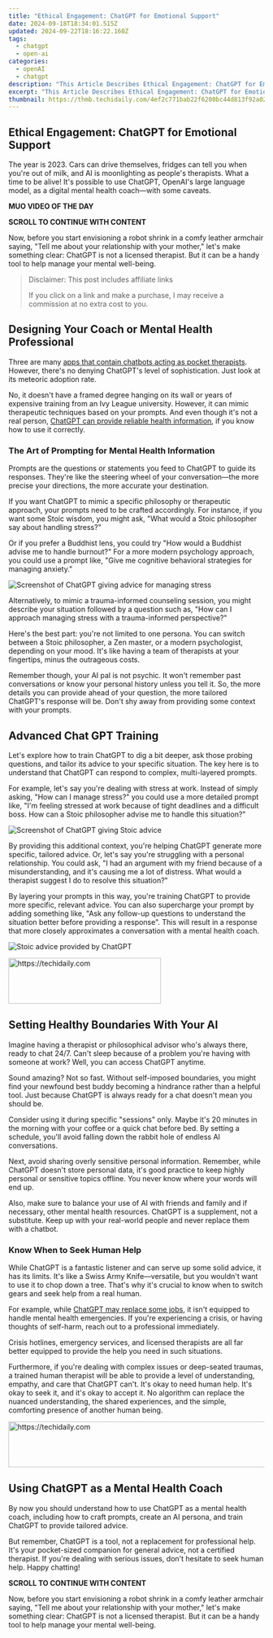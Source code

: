 ```yaml
---
title: "Ethical Engagement: ChatGPT for Emotional Support"
date: 2024-09-18T18:34:01.515Z
updated: 2024-09-22T18:16:22.160Z
tags:
  - chatgpt
  - open-ai
categories:
  - openAI
  - chatgpt
description: "This Article Describes Ethical Engagement: ChatGPT for Emotional Support"
excerpt: "This Article Describes Ethical Engagement: ChatGPT for Emotional Support"
thumbnail: https://thmb.techidaily.com/4ef2c771bab22f6200bc44d813f92a02921f5f21bf6a98c572d8bb4387a16041.png
---
```


## Ethical Engagement: ChatGPT for Emotional Support

 The year is 2023\. Cars can drive themselves, fridges can tell you when you're out of milk, and AI is moonlighting as people's therapists. What a time to be alive! It's possible to use ChatGPT, OpenAI's large language model, as a digital mental health coach—with some caveats.

**MUO VIDEO OF THE DAY**

**SCROLL TO CONTINUE WITH CONTENT**

 Now, before you start envisioning a robot shrink in a comfy leather armchair saying, "Tell me about your relationship with your mother," let's make something clear: ChatGPT is not a licensed therapist. But it can be a handy tool to help manage your mental well-being.

>  Disclaimer: This post includes affiliate links
>
>  If you click on a link and make a purchase, I may receive a commission at no extra cost to you.
>

## Designing Your Coach or Mental Health Professional

 Three are many [apps that contain chatbots acting as pocket therapists](https://www.makeuseof.com/ai-chatbot-therapist-mobile-apps-pocket/). However, there's no denying ChatGPT's level of sophistication. Just look at its meteoric adoption rate.

 No, it doesn't have a framed degree hanging on its wall or years of expensive training from an Ivy League university. However, it can mimic therapeutic techniques based on your prompts. And even though it's not a real person, [ChatGPT can provide reliable health information](https://www.makeuseof.com/can-chatgpt-provide-reliable-health-information/), if you know how to use it correctly.

### The Art of Prompting for Mental Health Information

 Prompts are the questions or statements you feed to ChatGPT to guide its responses. They're like the steering wheel of your conversation—the more precise your directions, the more accurate your destination.

 If you want ChatGPT to mimic a specific philosophy or therapeutic approach, your prompts need to be crafted accordingly. For instance, if you want some Stoic wisdom, you might ask, "What would a Stoic philosopher say about handling stress?"

 Or if you prefer a Buddhist lens, you could try "How would a Buddhist advise me to handle burnout?" For a more modern psychology approach, you could use a prompt like, "Give me cognitive behavioral strategies for managing anxiety."

![Screenshot of ChatGPT giving advice for managing stress](https://static1.makeuseofimages.com/wordpress/wp-content/uploads/2023/05/screenshot-2023-05-13-at-11-08-12-am.jpg)

 Alternatively, to mimic a trauma-informed counseling session, you might describe your situation followed by a question such as, "How can I approach managing stress with a trauma-informed perspective?"

 Here's the best part: you're not limited to one persona. You can switch between a Stoic philosopher, a Zen master, or a modern psychologist, depending on your mood. It's like having a team of therapists at your fingertips, minus the outrageous costs.

 Remember though, your AI pal is not psychic. It won't remember past conversations or know your personal history unless you tell it. So, the more details you can provide ahead of your question, the more tailored ChatGPT's response will be. Don't shy away from providing some context with your prompts.

## Advanced Chat GPT Training

 Let's explore how to train ChatGPT to dig a bit deeper, ask those probing questions, and tailor its advice to your specific situation. The key here is to understand that ChatGPT can respond to complex, multi-layered prompts.

 For example, let's say you're dealing with stress at work. Instead of simply asking, "How can I manage stress?" you could use a more detailed prompt like, "I'm feeling stressed at work because of tight deadlines and a difficult boss. How can a Stoic philosopher advise me to handle this situation?"

![Screenshot of ChatGPT giving Stoic advice](https://static1.makeuseofimages.com/wordpress/wp-content/uploads/2023/05/screenshot-2023-05-13-at-11-06-50-am.jpg)

 By providing this additional context, you're helping ChatGPT generate more specific, tailored advice. Or, let's say you're struggling with a personal relationship. You could ask, "I had an argument with my friend because of a misunderstanding, and it's causing me a lot of distress. What would a therapist suggest I do to resolve this situation?"

 By layering your prompts in this way, you're training ChatGPT to provide more specific, relevant advice. You can also supercharge your prompt by adding something like, "Ask any follow-up questions to understand the situation better before providing a response". This will result in a response that more closely approximates a conversation with a mental health coach.

![Stoic advice provided by ChatGPT](https://static1.makeuseofimages.com/wordpress/wp-content/uploads/2023/05/screenshot-2023-05-13-at-11-04-47-am.jpg)

<!-- affiliate ads begin -->
<a href="https://aligracehair.sjv.io/c/5597632/2135414/19272" target="_top" id="2135414">
  <img src="//a.impactradius-go.com/display-ad/19272-2135414" border="0" alt="https://techidaily.com" width="300" height="90"/>
</a>
<img height="0" width="0" src="https://aligracehair.sjv.io/i/5597632/2135414/19272" style="position:absolute;visibility:hidden;" border="0" />
<!-- affiliate ads end -->

## Setting Healthy Boundaries With Your AI

 Imagine having a therapist or philosophical advisor who's always there, ready to chat 24/7\. Can't sleep because of a problem you're having with someone at work? Well, you can access ChatGPT anytime.

 Sound amazing? Not so fast. Without self-imposed boundaries, you might find your newfound best buddy becoming a hindrance rather than a helpful tool. Just because ChatGPT is always ready for a chat doesn't mean you should be.

 Consider using it during specific "sessions" only. Maybe it's 20 minutes in the morning with your coffee or a quick chat before bed. By setting a schedule, you'll avoid falling down the rabbit hole of endless AI conversations.

 Next, avoid sharing overly sensitive personal information. Remember, while ChatGPT doesn't store personal data, it's good practice to keep highly personal or sensitive topics offline. You never know where your words will end up.

 Also, make sure to balance your use of AI with friends and family and if necessary, other mental health resources. ChatGPT is a supplement, not a substitute. Keep up with your real-world people and never replace them with a chatbot.

### Know When to Seek Human Help

 While ChatGPT is a fantastic listener and can serve up some solid advice, it has its limits. It's like a Swiss Army Knife—versatile, but you wouldn't want to use it to chop down a tree. That's why it's crucial to know when to switch gears and seek help from a real human.

 For example, while [ChatGPT may replace some jobs](https://www.makeuseof.com/can-chatgpt-replace-me/), it isn't equipped to handle mental health emergencies. If you're experiencing a crisis, or having thoughts of self-harm, reach out to a professional immediately.

 Crisis hotlines, emergency services, and licensed therapists are all far better equipped to provide the help you need in such situations.

 Furthermore, if you're dealing with complex issues or deep-seated traumas, a trained human therapist will be able to provide a level of understanding, empathy, and care that ChatGPT can't. It's okay to need human help. It's okay to seek it, and it's okay to accept it. No algorithm can replace the nuanced understanding, the shared experiences, and the simple, comforting presence of another human being.

<!-- affiliate ads begin -->
<a href="https://aligracehair.sjv.io/c/5597632/2006933/19272" target="_top" id="2006933">
  <img src="//a.impactradius-go.com/display-ad/19272-2006933" border="0" alt="https://techidaily.com" width="728" height="90"/>
</a>
<img height="0" width="0" src="https://aligracehair.sjv.io/i/5597632/2006933/19272" style="position:absolute;visibility:hidden;" border="0" />
<!-- affiliate ads end -->

## Using ChatGPT as a Mental Health Coach

 By now you should understand how to use ChatGPT as a mental health coach, including how to craft prompts, create an AI persona, and train ChatGPT to provide tailored advice.

 But remember, ChatGPT is a tool, not a replacement for professional help. It's your pocket-sized companion for general advice, not a certified therapist. If you're dealing with serious issues, don't hesitate to seek human help. Happy chatting!

**SCROLL TO CONTINUE WITH CONTENT**

 Now, before you start envisioning a robot shrink in a comfy leather armchair saying, "Tell me about your relationship with your mother," let's make something clear: ChatGPT is not a licensed therapist. But it can be a handy tool to help manage your mental well-being.

<ins class="adsbygoogle"
     style="display:block"
     data-ad-format="autorelaxed"
     data-ad-client="ca-pub-7571918770474297"
     data-ad-slot="1223367746"></ins>

<ins class="adsbygoogle"
     style="display:block"
     data-ad-client="ca-pub-7571918770474297"
     data-ad-slot="8358498916"
     data-ad-format="auto"
     data-full-width-responsive="true"></ins>



